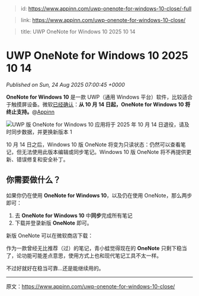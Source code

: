 > id: https://www.appinn.com/uwp-onenote-for-windows-10-close/-full

> link: https://www.appinn.com/uwp-onenote-for-windows-10-close/

> title: UWP OneNote for Windows 10 2025 10 14

# UWP OneNote for Windows 10 2025 10 14
_Published on Sun, 24 Aug 2025 07:00:45 +0000_

**OneNote for Windows 10** 是一款 UWP（通用 Windows 平台）软件，比较适合于触摸屏设备。微软[已经确认](https://techcommunity.microsoft.com/blog/microsoft365insiderblog/onenote-for-windows-10-support-is-ending/4445230)：**从 10 月 14 日起，OneNote for Windows 10 将终止支持。**@[Appinn](https://www.appinn.com/uwp-onenote-for-windows-10-close/)

![UWP 版 OneNote for Windows 10 应用将于 2025 年 10 月 14 日退役，请及时同步数据，并更换新版本 1](https://do-cdn.appinn.com/static3/images/2025/08/Copy-of-appinn-homework-2025-08-24T145232.985.jpg "UWP 版 OneNote for Windows 10 应用将于 2025 年 10 月 14 日退役，请及时同步数据，并更换新版本 1")

10 月 14 日之后，Windows 10 版 OneNote 将变为只读状态：仍然可以查看笔记，但无法使用此版本编辑或同步笔记。Windows 10 版 OneNote 将不再提供更新、错误修复和安全补丁。

你需要做什么？
-------

如果你仍在使用 **OneNote for Windows 10**，以及仍在使用 OneNote，那么两步即可：

1.  去 **OneNote for Windows 10** 中**同步**完成所有笔记
2.  下载并登录新版 **OneNote** 即可。

新版 OneNote 可以在微软商店下载：

作为一款曾经无比推荐（过）的笔记，青小蛙觉得现在的 **OneNote** 只剩下稳当了，论功能可能差点意思，使用方式上也和现代笔记工具不太一样。

不过好就好在稳当可靠…还是能继续用的。

* * *

原文：https://www.appinn.com/uwp-onenote-for-windows-10-close/
